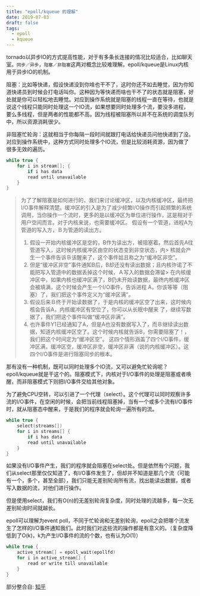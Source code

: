 ```yaml
---
title: "epoll/kqueue 的理解"
date: 2019-07-03
draft: false
tags:
  - epoll
  - kqueue
---
```

tornado以异步IO的方式提高性能，对于有多条长连接的情况比较适合，比如聊天室。`同步／异步`，`阻塞／非阻塞`这两对概念比较难理解。epoll/kqueue是Linux内核用于异步IO的机制。

阻塞：比如等快递，假设快递没到你啥也干不了，这时你还不如去睡觉，因为你知道快递员到时候会打电话叫你。这种因为等快递而啥也干不了的状态就是阻塞，好处就是你可以轻松地去睡觉。对应到操作系统就是阻塞的线程一直在等待，也就是说这个线程只能同时处理这一个IO流，如果想要同时处理多个流，要没多进程，要么多线程，但是两者的性能都不高。因为线程被阻塞所以并不在系统的调度队列中，所以资源消耗很少。

非阻塞忙轮询：这就相当于你每隔一段时间就跟打电话给快递员问他快递到了没。对应到操作系统中，这种方式同时处理多个IO流，但是比较消耗资源，因为做了很多无效的遍历。

```c
while true {
	for i in stream[]; {
		if i has data
		read until unavailable
	}
}
```

> 为了了解阻塞是如何进行的，我们来讨论缓冲区，以及内核缓冲区，最终把I/O事件解释清楚。缓冲区的引入是为了减少频繁I/O操作而引起频繁的系统调用，当你操作一个流时，更多的是以缓冲区为单位进行操作，这是相对于用户空间而言。对于内核来说，也需要缓冲区。
> 假设有一个管道，进程A为管道的写入方，Ｂ为管道的读出方。
>
> 1. 假设一开始内核缓冲区是空的，B作为读出方，被阻塞着。然后首先A往管道写入，这时候内核缓冲区由空的状态变到非空状态，内> 核就会产生一个事件告诉Ｂ该醒来了，这个事件姑且称之为“缓冲区非空”。
> 2. 但是“缓冲区非空”事件通知B后，B却还没有读出数据；且内核许诺了不能把写入管道中的数据丢掉这个时候，Ａ写入的数据会滞留> 在内核缓冲区中，如果内核也缓冲区满了，B仍未开始读数据，最终内核缓冲区会被填满，这个时候会产生一个I/O事件，告诉进程
>    A，你该等等（阻塞）了，我们把这个事件定义为“缓冲区满”。
> 3. 假设后来Ｂ终于开始读数据了，于是内核的缓冲区空了出来，这时候内核会告诉A，内核缓冲区有空位了，你可以从长眠中醒来
>    了，继续写数据了，我们把这个事件叫做“缓冲区非满”。
> 4. 也许事件Y1已经通知了A，但是A也没有数据写入了，而Ｂ继续读出数据，知道内核缓冲区空了。这个时候内核就告诉B，你需要阻塞了！，我们把这个时间定为“缓冲区空”。
>    这四个情形涵盖了四个I/O事件，缓冲区满，缓冲区空，缓冲区非空，缓冲区非满（说的内核缓冲区）。这四个I/O事件是进行阻塞同步的根本。

那有没有一种机制，既可以同时处理多个IO流，又可以避免忙轮询呢？epoll/kqueue就是干这个的。阻塞模式下，内核对于I/O事件的处理是阻塞或者唤醒，而非阻塞模式下则把I/O事件交给其他对象。

为了避免CPU空转，可以引进了一个代理（select）。这个代理可以同时观察许多流的I/O事件，在空闲的时候，会把当前线程阻塞掉，当有一个或多个流有I/O事件时，就从阻塞态中醒来，于是我们的程序就会轮询一遍所有的流。

```c
while true {
	select(streams[])
	for i in streams[] {
		if i has data
		read until unavailable
	}
}
```

如果没有I/O事件产生，我们的程序就会阻塞在select处。但是依然有个问题，我们从select那里仅仅知道了，有I/O事件发生了，但却并不知道是那几个流（可能有一个，多个，甚至全部），我们只能无差别轮询所有流，找出能读出数据，或者写入数据的流，对他们进行操作。

但是使用select，我们有O(n)的无差别轮询复杂度，同时处理的流越多，每一次无差别轮询时间就越长。

epoll可以理解为event poll，不同于忙轮询和无差别轮询，epoll之会把哪个流发生了怎样的I/O事件通知我们。此时我们对这些流的操作都是有意义的。（复杂度降低到了O(k)，k为产生I/O事件的流的个数，也有认为O(1)）

```c
while true {
	active_stream[] = epoll_wait(epollfd)
	for i in active_stream[] {
		read or write till unavailable
	}
}
```

部分整合自: [知乎](https://www.zhihu.com/question/20122137/answer/14049112)
